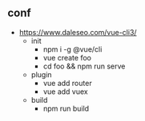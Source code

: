 ## conf
* https://www.daleseo.com/vue-cli3/
    * init
        * npm i -g @vue/cli
        * vue create foo
        * cd foo && npm run serve
    * plugin
        * vue add router
        * vue add vuex
    * build
        * npm run build
